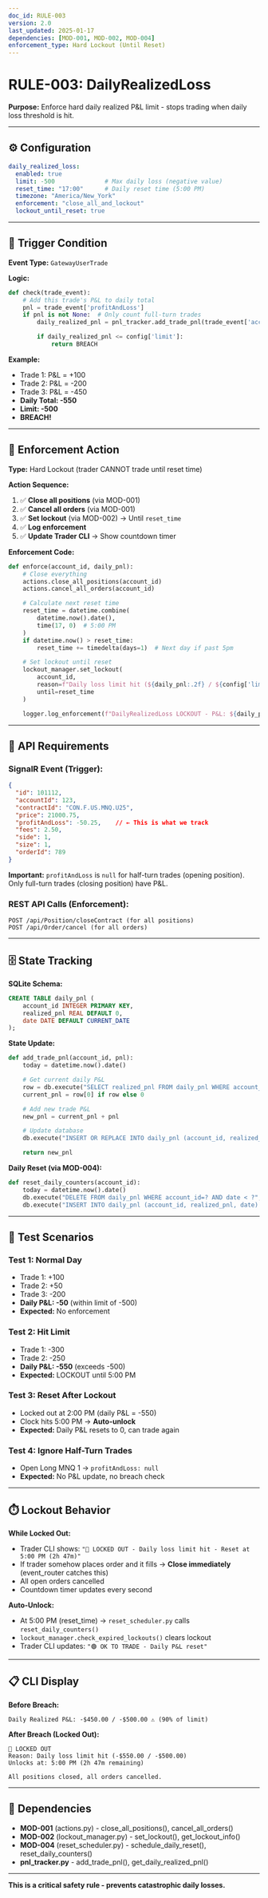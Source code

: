 ```yaml
---
doc_id: RULE-003
version: 2.0
last_updated: 2025-01-17
dependencies: [MOD-001, MOD-002, MOD-004]
enforcement_type: Hard Lockout (Until Reset)
---
```


# RULE-003: DailyRealizedLoss

**Purpose:** Enforce hard daily realized P&L limit - stops trading when daily loss threshold is hit.

---

## ⚙️ Configuration

```yaml
daily_realized_loss:
  enabled: true
  limit: -500              # Max daily loss (negative value)
  reset_time: "17:00"      # Daily reset time (5:00 PM)
  timezone: "America/New_York"
  enforcement: "close_all_and_lockout"
  lockout_until_reset: true
```

---

## 🎯 Trigger Condition

**Event Type:** `GatewayUserTrade`

**Logic:**
```python
def check(trade_event):
    # Add this trade's P&L to daily total
    pnl = trade_event['profitAndLoss']
    if pnl is not None:  # Only count full-turn trades
        daily_realized_pnl = pnl_tracker.add_trade_pnl(trade_event['accountId'], pnl)

        if daily_realized_pnl <= config['limit']:
            return BREACH
```

**Example:**
- Trade 1: P&L = +100
- Trade 2: P&L = -200
- Trade 3: P&L = -450
- **Daily Total: -550**
- **Limit: -500**
- **BREACH!**

---

## 🚨 Enforcement Action

**Type:** Hard Lockout (trader CANNOT trade until reset time)

**Action Sequence:**
1. ✅ **Close all positions** (via MOD-001)
2. ✅ **Cancel all orders** (via MOD-001)
3. ✅ **Set lockout** (via MOD-002) → Until `reset_time`
4. ✅ **Log enforcement**
5. ✅ **Update Trader CLI** → Show countdown timer

**Enforcement Code:**
```python
def enforce(account_id, daily_pnl):
    # Close everything
    actions.close_all_positions(account_id)
    actions.cancel_all_orders(account_id)

    # Calculate next reset time
    reset_time = datetime.combine(
        datetime.now().date(),
        time(17, 0)  # 5:00 PM
    )
    if datetime.now() > reset_time:
        reset_time += timedelta(days=1)  # Next day if past 5pm

    # Set lockout until reset
    lockout_manager.set_lockout(
        account_id,
        reason=f"Daily loss limit hit (${daily_pnl:.2f} / ${config['limit']:.2f})",
        until=reset_time
    )

    logger.log_enforcement(f"DailyRealizedLoss LOCKOUT - P&L: ${daily_pnl:.2f}, Limit: ${config['limit']:.2f}")
```

---

## 📡 API Requirements

### **SignalR Event (Trigger):**
```json
{
  "id": 101112,
  "accountId": 123,
  "contractId": "CON.F.US.MNQ.U25",
  "price": 21000.75,
  "profitAndLoss": -50.25,    // ← This is what we track
  "fees": 2.50,
  "side": 1,
  "size": 1,
  "orderId": 789
}
```

**Important:** `profitAndLoss` is `null` for half-turn trades (opening position). Only full-turn trades (closing position) have P&L.

### **REST API Calls (Enforcement):**
```http
POST /api/Position/closeContract (for all positions)
POST /api/Order/cancel (for all orders)
```

---

## 🗄️ State Tracking

**SQLite Schema:**
```sql
CREATE TABLE daily_pnl (
    account_id INTEGER PRIMARY KEY,
    realized_pnl REAL DEFAULT 0,
    date DATE DEFAULT CURRENT_DATE
);
```

**State Update:**
```python
def add_trade_pnl(account_id, pnl):
    today = datetime.now().date()

    # Get current daily P&L
    row = db.execute("SELECT realized_pnl FROM daily_pnl WHERE account_id=? AND date=?", (account_id, today))
    current_pnl = row[0] if row else 0

    # Add new trade P&L
    new_pnl = current_pnl + pnl

    # Update database
    db.execute("INSERT OR REPLACE INTO daily_pnl (account_id, realized_pnl, date) VALUES (?, ?, ?)", (account_id, new_pnl, today))

    return new_pnl
```

**Daily Reset (via MOD-004):**
```python
def reset_daily_counters(account_id):
    today = datetime.now().date()
    db.execute("DELETE FROM daily_pnl WHERE account_id=? AND date < ?", (account_id, today))
    db.execute("INSERT INTO daily_pnl (account_id, realized_pnl, date) VALUES (?, 0, ?)", (account_id, today))
```

---

## 🧪 Test Scenarios

### **Test 1: Normal Day**
- Trade 1: +100
- Trade 2: +50
- Trade 3: -200
- **Daily P&L: -50** (within limit of -500)
- **Expected:** No enforcement

### **Test 2: Hit Limit**
- Trade 1: -300
- Trade 2: -250
- **Daily P&L: -550** (exceeds -500)
- **Expected:** LOCKOUT until 5:00 PM

### **Test 3: Reset After Lockout**
- Locked out at 2:00 PM (daily P&L = -550)
- Clock hits 5:00 PM → **Auto-unlock**
- **Expected:** Daily P&L resets to 0, can trade again

### **Test 4: Ignore Half-Turn Trades**
- Open Long MNQ 1 → `profitAndLoss: null`
- **Expected:** No P&L update, no breach check

---

## ⏱️ Lockout Behavior

**While Locked Out:**
- Trader CLI shows: `"🔴 LOCKED OUT - Daily loss limit hit - Reset at 5:00 PM (2h 47m)"`
- If trader somehow places order and it fills → **Close immediately** (event_router catches this)
- All open orders cancelled
- Countdown timer updates every second

**Auto-Unlock:**
- At 5:00 PM (reset_time) → `reset_scheduler.py` calls `reset_daily_counters()`
- `lockout_manager.check_expired_lockouts()` clears lockout
- Trader CLI updates: `"🟢 OK TO TRADE - Daily P&L reset"`

---

## 📋 CLI Display

**Before Breach:**
```
Daily Realized P&L: -$450.00 / -$500.00 ⚠️ (90% of limit)
```

**After Breach (Locked Out):**
```
🔴 LOCKED OUT
Reason: Daily loss limit hit (-$550.00 / -$500.00)
Unlocks at: 5:00 PM (2h 47m remaining)

All positions closed, all orders cancelled.
```

---

## 🔗 Dependencies

- **MOD-001** (actions.py) - close_all_positions(), cancel_all_orders()
- **MOD-002** (lockout_manager.py) - set_lockout(), get_lockout_info()
- **MOD-004** (reset_scheduler.py) - schedule_daily_reset(), reset_daily_counters()
- **pnl_tracker.py** - add_trade_pnl(), get_daily_realized_pnl()

---

**This is a critical safety rule - prevents catastrophic daily losses.**
